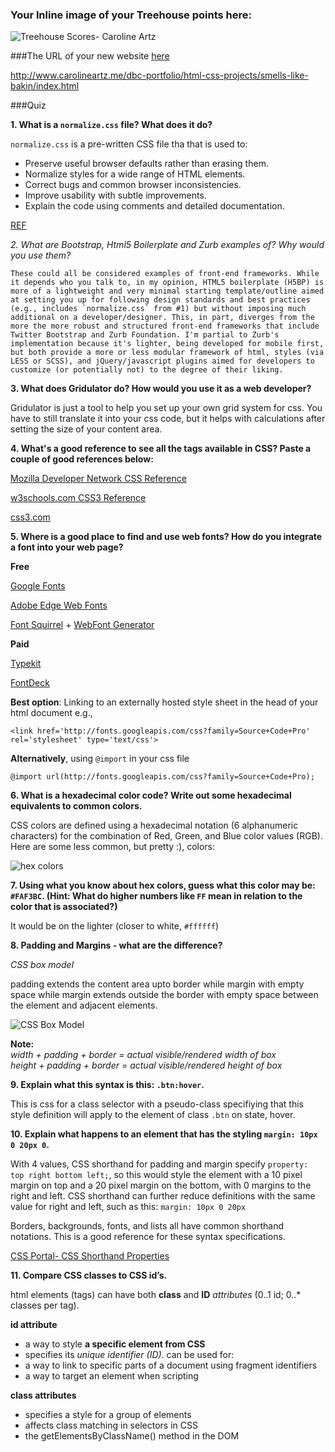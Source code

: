 ### Your lnline image of your Treehouse points here:
![Treehouse Scores- Caroline Artz](http://goo.gl/3zxIv6)


###The URL of your new website [here](http://www.carolineartz.me/dbc-portfolio/html-css-projects/smells-like-bakin/index.html) 

<http://www.carolineartz.me/dbc-portfolio/html-css-projects/smells-like-bakin/index.html>


###Quiz 


**1. What is a `normalize.css` file?  What does it do?**

`normalize.css` is a pre-written CSS file tha that is used to: 

* Preserve useful browser defaults rather than erasing them.
* Normalize styles for a wide range of HTML elements.
* Correct bugs and common browser inconsistencies.
* Improve usability with subtle improvements.
* Explain the code using comments and detailed documentation.
	
[REF](http://nicolasgallagher.com/about-normalize-css/)

**2. What are Bootstrap, Html5 Boilerplate* and *Zurb examples of?  Why would you use them?**

	These could all be considered examples of front-end frameworks. While it depends who you talk to, in my opinion, HTML5 boilerplate (H5BP) is more of a lightweight and very minimal starting template/outline aimed at setting you up for following design standards and best practices (e.g., includes `normalize.css` from #1) but without imposing much additional on a developer/designer. This, in part, diverges from the more the more robust and structured front-end frameworks that include Twitter Bootstrap and Zurb Foundation. I'm partial to Zurb's implementation because it's lighter, being developed for mobile first, but both provide a more or less modular framework of html, styles (via LESS or SCSS), and jQuery/javascript plugins aimed for developers to customize (or potentially not) to the degree of their liking.

**3. What does Gridulator do?  How would you use it as a web developer?**

Gridulator is just a tool to help you set up your own grid system for css. You have to still translate it into your css code, but it helps with calculations after setting the size of your content area.

**4. What's a good reference to see all the tags available in CSS?  Paste a couple of good references below:**

[Mozilla Developer Network CSS Reference](https://developer.mozilla.org/en-US/docs/Web/CSS/Reference)

[w3schools.com CSS3 Reference](http://www.w3schools.com/cssref/css3_browsersupport.asp)

[css3.com](http://www.css3.com/)

**5. Where is a good place to find and use web fonts?  How do you integrate a font into your web page?**


**Free**

[Google Fonts](https://www.google.com/fonts)

[Adobe Edge Web Fonts](http://html.adobe.com/edge/webfonts/)

[Font Squirrel](http://www.fontsquirrel.com/) + [WebFont Generator](http://www.fontsquirrel.com/tools/webfont-generator)

**Paid**

[Typekit](https://typekit.com/)

[FontDeck](http://fontdeck.com/)

**Best option**: Linking to an externally hosted style sheet in the head of your html document e.g., 

````
<link href='http://fonts.googleapis.com/css?family=Source+Code+Pro' rel='stylesheet' type='text/css'>
````

**Alternatively**, using `@import` in your css file

````
@import url(http://fonts.googleapis.com/css?family=Source+Code+Pro);
````


**6. What is a hexadecimal color code?  Write out some hexadecimal equivalents to common colors.**

CSS colors are defined using a hexadecimal notation (6 alphanumeric characters) for the combination of Red, Green, and Blue color values (RGB). Here are some less common, but pretty :), colors:

![hex colors](http://goo.gl/sIafwy)

**7. Using what you know about hex colors, guess what this color may be: `#FAF3BC`. (Hint: What do higher numbers like `FF` mean in relation to the color that is associated?)**

It would be on the lighter (closer to white, `#ffffff`)

**8. Padding and Margins - what are the difference?**

*CSS box model*

padding extends the content area upto border while margin with empty space while margin extends outside the border with empty space between the element and adjacent elements. 

![CSS Box Model](http://demosthenes.info/assets/svg/box-model.svg)

**Note:**<br />
*width + padding + border = actual visible/rendered width of box*<br />
*height + padding + border = actual visible/rendered height of box*

**9. Explain what this syntax is this: `.btn:hover`.**

This is css for a class selector with a pseudo-class specifiying that this style definition will apply to the element of class `.btn` on state, hover. 


**10. Explain what happens to an element that has the styling `margin: 10px 0 20px 0`.**

With 4 values, CSS shorthand for padding and margin specify `property: top right bottom left;`, so this would style the element with a 10 pixel margin on top and a 20 pixel margin on the bottom, with 0 margins to the right and left. CSS shorthand can further reduce definitions with the same value for right and left, such as this: `margin: 10px 0 20px`

Borders, backgrounds, fonts, and lists all have common shorthand notations. This is a good reference for these syntax specifications. 

[CSS Portal- CSS Shorthand Properties](http://www.cssportal.com/blog/css-shorthand-properties/)


**11. Compare CSS classes to CSS id’s.** 

html elements (tags) can have both **class** and **ID** _attributes_ (0..1 id; 0..* classes per tag).

**id attribute**

* a way to style **a specific element from CSS**
* specifies its _unique identifier (ID)._ can be used for: 
* a way to link to specific parts of a document using fragment identifiers
* a way to target an element when scripting


**class attributes**

* specifies a style for a group of elements
* affects class matching in selectors in CSS
* the getElementsByClassName() method in the DOM



